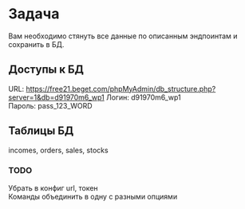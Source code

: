 # Задача
Вам необходимо стянуть все данные по описанным эндпоинтам и сохранить в БД.

## Доступы к БД
URL: https://free21.beget.com/phpMyAdmin/db_structure.php?server=1&db=d91970m6_wp1
Логин: d91970m6_wp1  
Пароль: pass_123_WORD

## Таблицы БД
incomes, orders, sales, stocks

### TODO
Убрать в конфиг url, токен  
Команды объединить в одну с разными опциями